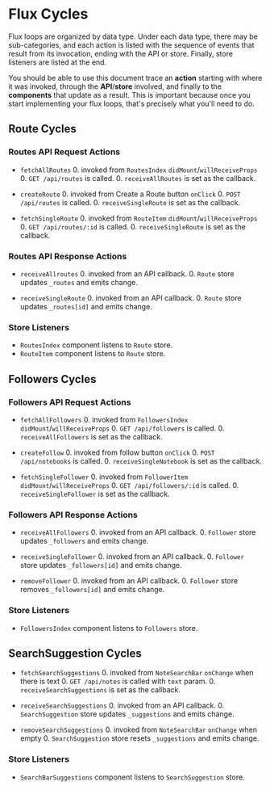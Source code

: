 # Flux Cycles

Flux loops are organized by data type. Under each data type, there may
be sub-categories, and each action is listed with the sequence of events
that result from its invocation, ending with the API or store. Finally,
store listeners are listed at the end.

You should be able to use this document trace an **action** starting
with where it was invoked, through the **API**/**store** involved, and
finally to the **components** that update as a result. This is important
because once you start implementing your flux loops, that's precisely
what you'll need to do.


## Route Cycles

### Routes API Request Actions

* `fetchAllRoutes`
  0. invoked from `RoutesIndex` `didMount`/`willReceiveProps`
  0. `GET /api/routes` is called.
  0. `receiveAllRoutes` is set as the callback.

* `createRoute`
  0. invoked from Create a Route button `onClick`
  0. `POST /api/routes` is called.
  0. `receiveSingleRoute` is set as the callback.

* `fetchSingleRoute`
  0. invoked from `RouteItem` `didMount`/`willReceiveProps`
  0. `GET /api/routes/:id` is called.
  0. `receiveSingleRoute` is set as the callback.


### Routes API Response Actions

* `receiveAllroutes`
  0. invoked from an API callback.
  0. `Route` store updates `_routes` and emits change.

* `receiveSingleRoute`
  0. invoked from an API callback.
  0. `Route` store updates `_routes[id]` and emits change.


### Store Listeners

* `RoutesIndex` component listens to `Route` store.
* `RouteItem` component listens to `Route` store.


## Followers Cycles

### Followers API Request Actions

* `fetchAllFollowers`
  0. invoked from `FollowersIndex` `didMount`/`willReceiveProps`
  0. `GET /api/followers` is called.
  0. `receiveAllFollowers` is set as the callback.

* `createFollow`
  0. invoked from follow button `onClick`
  0. `POST /api/notebooks` is called.
  0. `receiveSingleNotebook` is set as the callback.

* `fetchSingleFollower`
  0. invoked from `FollowerItem` `didMount`/`willReceiveProps`
  0. `GET /api/followers/:id` is called.
  0. `receiveSingleFollower` is set as the callback.

### Followers API Response Actions

* `receiveAllFollowers`
  0. invoked from an API callback.
  0. `Follower` store updates `_followers` and emits change.

* `receiveSingleFollower`
  0. invoked from an API callback.
  0. `Follower` store updates `_followers[id]` and emits change.

* `removeFollower`
  0. invoked from an API callback.
  0. `Follower` store removes `_followers[id]` and emits change.

### Store Listeners

* `FollowersIndex` component listens to `Followers` store.


## SearchSuggestion Cycles

* `fetchSearchSuggestions`
  0. invoked from `NoteSearchBar` `onChange` when there is text
  0. `GET /api/notes` is called with `text` param.
  0. `receiveSearchSuggestions` is set as the callback.

* `receiveSearchSuggestions`
  0. invoked from an API callback.
  0. `SearchSuggestion` store updates `_suggestions` and emits change.

* `removeSearchSuggestions`
  0. invoked from `NoteSearchBar` `onChange` when empty
  0. `SearchSuggestion` store resets `_suggestions` and emits change.

### Store Listeners

* `SearchBarSuggestions` component listens to `SearchSuggestion` store.
